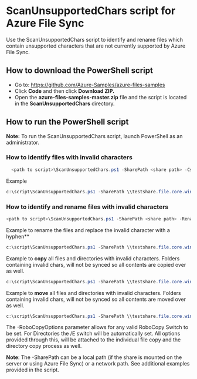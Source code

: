 # ScanUnsupportedChars script for Azure File Sync

Use the ScanUnsupportedChars script to identify and rename files which contain unsupported characters that are not currently supported by Azure File Sync. 

## How to download the PowerShell script

- Go to: https://github.com/Azure-Samples/azure-files-samples
- Click **Code** and then click **Download ZIP.**
- Open the **azure-files-samples-master.zip** file and the script is located in the **ScanUnsupportedChars** directory.

## How to run the PowerShell script

**Note:** To run the ScanUnsupportedChars script, launch PowerShell as an administrator.

### How to identify files with invalid characters

```powershell
  <path to script>\ScanUnsupportedChars.ps1 -SharePath <share path> -CsvPath <DirectoryPathForCSVFiles>
```

Example
```powershell
c:\script\ScanUnsupportedChars.ps1 -SharePath \\testshare.file.core.windows.net\filesharename -CsvPath C:\temp\unsupportedchars
```

### How to identify and rename files with invalid characters
```powershell
<path to script>\ScanUnsupportedChars.ps1 -SharePath <share path> -RenameItems -ReplacementString <string> -CsvPath C:\temp\unsupportedchars
```

Example to rename the files and replace the invalid character with a hyphen**
```powershell
c:\script\ScanUnsupportedChars.ps1 -SharePath \\testshare.file.core.windows.net\filesharename -RenameItems -ReplacementString "-" -CsvPath C:\temp\unsupportedchars
```

Example to **copy** all files and directories with invalid characters.
Folders containing invalid chars, will not be synced so all contents are copied over as well.
```powershell
c:\script\ScanUnsupportedChars.ps1 -SharePath \\testshare.file.core.windows.net\filesharename -DestinationPath '\\some\share'
```

Example to **move** all files and directories with invalid characters.
Folders containing invalid chars, will not be synced so all contents are moved over as well.
```powershell
c:\script\ScanUnsupportedChars.ps1 -SharePath \\testshare.file.core.windows.net\filesharename -DestinationPath '\\some\share' -RoboCopyOptions '/MOV'
```

The -RoboCopyOptions parameter allows for any valid RoboCopy Switch to be set. For Directories the /E switch will be automatically set. All options provided through this, will be attached to the individual file copy and the directory copy process as well.

**Note**: The -SharePath can be a local path (if the share is mounted on the server or using Azure File Sync) or a network path. See additional examples provided in the script.
